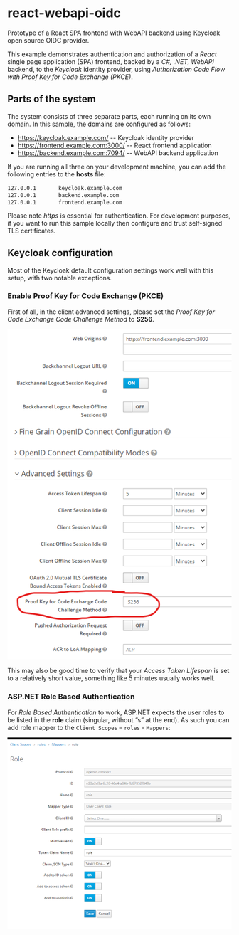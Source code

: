 # react-webapi-oidc
Prototype of a React SPA frontend with WebAPI backend using Keycloak open source OIDC provider.

This example demonstrates authentication and authorization of a *React* single page application (SPA) frontend,
backed by a *C#, .NET, WebAPI* backend, to the *Keycloak* identity provider, using 
*Authorization Code Flow with Proof Key for Code Exchange (PKCE)*.

## Parts of the system
The system consists of three separate parts, each running on its own domain. In this sample, the domains 
are configured as follows:

- https://keycloak.example.com/ -- Keycloak identity provider
- https://frontend.example.com:3000/ -- React frontend application
- https://backend.example.com:7094/ -- WebAPI backend application

If you are running all three on your development machine, you can add the following entries 
to the **hosts** file:
```
127.0.0.1       keycloak.example.com
127.0.0.1       backend.example.com
127.0.0.1       frontend.example.com
```
Please note *https* is essential for authentication. For development purposes, if you want to run 
this sample locally then configure and trust self-signed TLS certificates. 

## Keycloak configuration

Most of the Keycloak default configuration settings work well with this setup, with two notable exceptions.

### Enable Proof Key for Code Exchange (PKCE)
First of all, in the client advanced settings, please set 
the *Proof Key for Code Exchange Code Challenge Method* to **S256**.

![PKCE Challenge Method](pictures/pkce-method.png)

This may also be good time to verify that your *Access Token Lifespan* is set to 
a relatively short value, something like 5 minutes usually works well.

### ASP.NET Role Based Authentication
For *Role Based Authentication* to work, ASP.NET expects the user roles to be listed in 
the **role** claim (singular, without “s” at the end). As such you can add role mapper to 
the `Client Scopes` – `roles` - `Mappers`:

![Role Mapper](pictures/role-mapper.png)